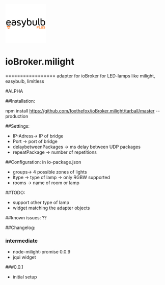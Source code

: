 ![Logo](admin/easybulb_logo.png)
# ioBroker.milight
=================
adapter for ioBroker for LED-lamps like milight, easybulb, limitless

#ALPHA 

##Installation:

npm install https://github.com/foxthefox/ioBroker.milight/tarball/master --production

##Settings:

* IP-Adress-> IP of bridge
* Port -> port of bridge
* delaybetweenPackages -> ms delay between UDP packages
* repeatPackage -> number of repetitions

##Configuration:
in io-package.json
* groups-> 4 possible zones of lights
* ltype -> type of lamp -> only RGBW supported
* rooms -> name of room or lamp

##TODO:
* support other type of lamp
* widget matching the adapter objects

##known issues:
??


##Changelog:
### intermediate
* node-milight-promise 0.0.9
* jqui widget

###0.0.1
* initial setup
